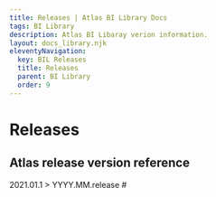 ```yaml
---
title: Releases | Atlas BI Library Docs
tags: BI Library
description: Atlas BI Libaray verion information.
layout: docs_library.njk
eleventyNavigation:
  key: BIL Releases
  title: Releases
  parent: BI Library
  order: 9
---
```


# Releases


## Atlas release version reference

2021.01.1 > YYYY.MM.release #
